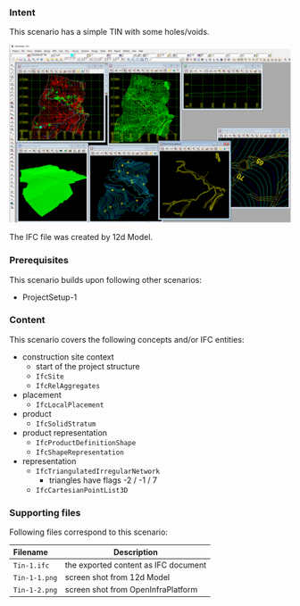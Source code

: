 
### Intent

This scenario has a simple TIN with some holes/voids. 

![tin11](../Tin-1/Tin-1-1.png  "Simple TIN")

The IFC file was created by 12d Model. 

### Prerequisites

This scenario builds upon following other scenarios:

- ProjectSetup-1

### Content

This scenario covers the following concepts and/or IFC entities:

- construction site context 
    - start of the project structure
    - `IfcSite`
    - `IfcRelAggregates`
- placement
    - `IfcLocalPlacement`
- product
    - `IfcSolidStratum`
- product representation
    - `IfcProductDefinitionShape`
    - `IfcShapeRepresentation`
- representation
    - `IfcTriangulatedIrregularNetwork`
        - triangles have flags -2 / -1 / 7
    - `IfcCartesianPointList3D`

### Supporting files

Following files correspond to this scenario:

| Filename                     | Description                               |
|:------------------------------|-------------------------------------------|
| `Tin-1.ifc`                   | the exported content as IFC document      |
| `Tin-1-1.png`                 | screen shot from 12d Model                |
| `Tin-1-2.png`                 | screen shot from OpenInfraPlatform        |

